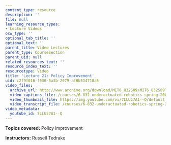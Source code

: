 ```yaml
---
content_type: resource
description: ''
file: null
learning_resource_types:
- Lecture Videos
ocw_type: ''
optional_tab_title: ''
optional_text: ''
parent_title: Video Lectures
parent_type: CourseSection
parent_uid: null
related_resources_text: ''
resource_index_text: ''
resourcetype: Video
title: 'Lecture 21: Policy Improvement'
uid: c2f9f016-f530-5a3b-2679-af0b514718a5
video_files:
  archive_url: http://www.archive.org/download/MIT6_832S09/MIT6_832S09lec21_300k.mp4
  video_captions_file: /courses/6-832-underactuated-robotics-spring-2009/534ef4fbc2c5514f9fca7087c9f0c265_7LLUz7A1--Q.vtt
  video_thumbnail_file: https://img.youtube.com/vi/7LLUz7A1--Q/default.jpg
  video_transcript_file: /courses/6-832-underactuated-robotics-spring-2009/0c5d8fdad248338ffca0a87b61f722d7_7LLUz7A1--Q.pdf
video_metadata:
  youtube_id: 7LLUz7A1--Q
---
```


**Topics covered:** Policy improvement

**Instructors:** Russell Tedrake